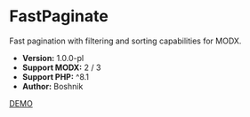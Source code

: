 # FastPaginate
Fast pagination with filtering and sorting capabilities for MODX.

- **Version:** 1.0.0-pl
- **Support MODX:** 2 / 3
- **Support PHP:** ^8.1
- **Author:** Boshnik

[DEMO](https://fastpaginate.boshnik.com/)